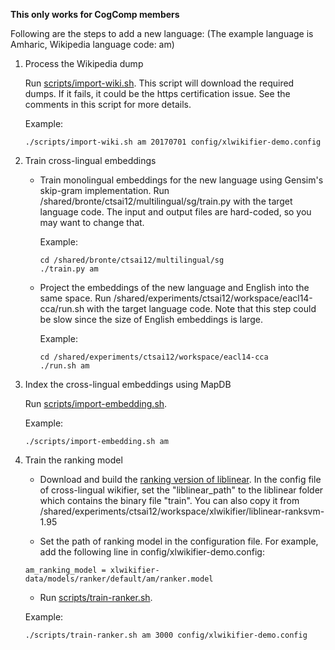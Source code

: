 **This only works for CogComp members**

Following are the steps to add a new language: 
(The example language is Amharic, Wikipedia language code: am)

1. Process the Wikipedia dump

    Run [scripts/import-wiki.sh](https://github.com/cttsai/illinois-cross-lingual-wikifier/blob/master/scripts/import-wiki.sh). This script will download the required dumps. If it fails, it could be the https certification issue. See the comments in this script for more details. 
    
    Example:
    ```
    ./scripts/import-wiki.sh am 20170701 config/xlwikifier-demo.config
    ```


2. Train cross-lingual embeddings

    - Train monolingual embeddings for the new language using Gensim's skip-gram implementation. Run /shared/bronte/ctsai12/multilingual/sg/train.py with the target language code. The input and output files are hard-coded, so you may want to change that.
        
        Example:
        ```
        cd /shared/bronte/ctsai12/multilingual/sg
        ./train.py am
        ```
    - Project the embeddings of the new language and English into the same space. Run /shared/experiments/ctsai12/workspace/eacl14-cca/run.sh with the target language code. Note that this step could be slow since the size of English embeddings is large.
        
        Example:
        ```
        cd /shared/experiments/ctsai12/workspace/eacl14-cca
        ./run.sh am
        ```

3. Index the cross-lingual embeddings using MapDB

    Run [scripts/import-embedding.sh](https://github.com/cttsai/illinois-cross-lingual-wikifier/blob/master/scripts/import-embedding.sh). 
    
    Example:
    ```    
    ./scripts/import-embedding.sh am
    ```

4. Train the ranking model

    - Download and build the <a href="https://www.csie.ntu.edu.tw/~cjlin/libsvmtools/#large_scale_ranksvm" target="_blank">ranking version of liblinear</a>. In the config file of cross-lingual wikifier, set the "liblinear_path" to the liblinear folder which contains the binary file "train". You can also copy it from /shared/experiments/ctsai12/workspace/xlwikifier/liblinear-ranksvm-1.95

    - Set the path of ranking model in the configuration file. For example, add the following line in config/xlwikifier-demo.config:
    ```
    am_ranking_model = xlwikifier-data/models/ranker/default/am/ranker.model
    ```
    
    - Run [scripts/train-ranker.sh](https://github.com/cttsai/illinois-cross-lingual-wikifier/blob/master/scripts/train-ranker.sh).
   
    Example:
    ```
    ./scripts/train-ranker.sh am 3000 config/xlwikifier-demo.config
    ```
    
    
